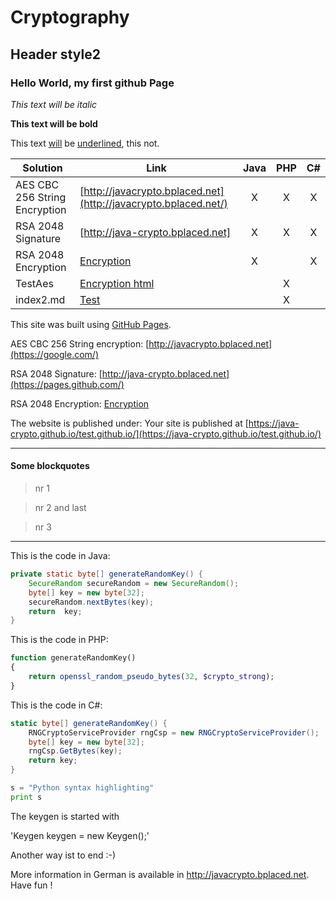 Cryptography
===============

Header style2
---------------

### Hello World, my first github Page ###

*This text will be italic*

**This text will be bold**

This text <u>will</u> be <ins>underlined</ins>, this not.


| Solution | Link | Java | PHP | C# |
| ------ | ------ | :----: | :---: | :--: |
| AES CBC 256 String Encryption | [http://javacrypto.bplaced.net](http://javacrypto.bplaced.net/) | X | X | X |
| RSA 2048 Signature | [http://java-crypto.bplaced.net] | X | X | X |
| RSA 2048 Encryption | [Encryption](http://javacrypto.bplaced.net/) | X |  | X |
| TestAes | [Encryption html](TestAes/index.md) |  | X |  |
| index2.md | [Test](index2.md) |  | X |  |

This site was built using [GitHub Pages](https://pages.github.com/).

AES CBC 256 String encryption: [http://javacrypto.bplaced.net](https://google.com/)

RSA 2048 Signature: [http://java-crypto.bplaced.net](https://pages.github.com/)

RSA 2048 Encryption: [Encryption](http://javacrypto.bplaced.net/)

The website is published under: Your site is published at [https://java-crypto.github.io/test.github.io/](https://java-crypto.github.io/test.github.io/)

---
#### Some blockquotes ####
> nr 1

> nr 2 and last

> nr 3

---

This is the code in Java:
```JAVA
private static byte[] generateRandomKey() {
    SecureRandom secureRandom = new SecureRandom();
    byte[] key = new byte[32];
    secureRandom.nextBytes(key);
    return  key;
}
```

This is the code in PHP:

```PHP
function generateRandomKey()
{
    return openssl_random_pseudo_bytes(32, $crypto_strong);
}
```

This is the code in C#:

```C#
static byte[] generateRandomKey() {
    RNGCryptoServiceProvider rngCsp = new RNGCryptoServiceProvider();
    byte[] key = new byte[32];
    rngCsp.GetBytes(key);
    return key;
}
```

```python
s = "Python syntax highlighting"
print s
```

The keygen is started with

'Keygen keygen = new Keygen();'

Another way ist to end :-)

More information in German is available in http://javacrypto.bplaced.net. Have fun !
